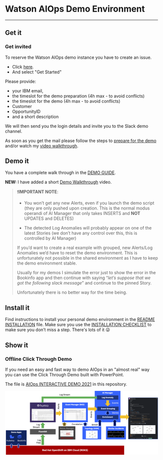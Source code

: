 # Watson AIOps Demo Environment
---------------------------------------------------------------------------------------------------------------


## Get it


### Get invited 

To reserve the Watson AIOps demo instance you have to create an issue.

* Click [here](https://github.ibm.com/NIKH/aiops-demo/issues/new/choose).
* And select "Get Started"

Please provide:

- your IBM email, 
- the timeslot for the demo preparation (4h max - to avoid conflicts) 
- the timeslot for the demo (4h max - to avoid conflicts) 
- Customer
- OpportunityID
- and a short description 

We will then send you the login details and invite you to the Slack demo channel.

As soon as you get the mail please follow the steps to [prepare for the demo](./PREPARE_DEMO.md) and/or watch my [video walkthrough](https://ibm.box.com/s/nacwbqzkc71x7t9emv0v8j2r795k0pwz).


## Demo it

You have a complete walk through in the [DEMO GUIDE](./DEMO_GUIDE.md).

**NEW:** I have added a short [Demo Walkthrough](https://ibm.box.com/s/ztshmifg7jhixrgfa2u4jteimw6f287w) video.

>❗**IMPORTANT NOTE**:
>
>- You won’t get any new Alerts, even if you launch the demo script  (they are only pushed upon creation. This is the normal modus operandi of AI Manager that only takes INSERTS and **NOT** UPDATES and DELETES)
>
>- The detected Log Anomalies will probably appear on one of the latest Stories (we don’t have any control over this, this is controlled by AI Manager)
>
>
>If you’d want to create a real example with grouped, new Alerts/Log Anomalies we’d have to reset the demo environment. This is unfortunately not possible in the shared environment as I have to keep the demo environment stable.
>
>Usually for my demos I simulate the error just to show the error in the Bookinfo app and then continue with saying “*let’s suppose that we got the following slack message*” and continue to the pinned Story.
>
>Unfortunately there is no better way for the time being.



## Install it

Find instructions to install your personal demo environment in the [README INSTALLATION](./README_INSTALLATION.md) file.
Make sure you use the [INSTALLATION CHECKLIST](./README_INSTALLATION_CHECKLIST.md) to make sure you don’t miss a step. There's lots of it 😜



## Show it

### Offline Click Through Demo

If you need an easy and fast way to demo AIOps in an "almost real" way you can use the Click Through Demo built with PowerPoint.


The file is [AIOps INTERACTIVE DEMO 2021](./AIOps_INTERACTIVE_DEMO_2021_V9.ppsx) in this repository.


![arch](pics/aiops-demo.png)






